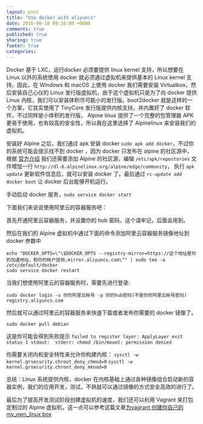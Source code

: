 ```yaml
---
layout: post
title: "Use docker with aliyuncs"
date: 2016-06-18 09:16:00 +0800
comments: true
published: true
sharing: true
footer: true
categories: 
---
```


Docker 基于 LXC，运行docker 必须要提供 linux kernel 支持，所以想要在 Linux 以外的系统使用 docker 就必须通过虚拟机来提供基本的 Linux kernel 支持。因此，在 Windows 和 macOS 上使用 docker 我们需要安装 Virtualbox，然后安装自己心仪的 Linux 发行版虚拟机，由于这个虚拟机只是为了向 docker 提供 Linux 内核，我们可以安装体积尽可能小的发行版。boot2docker 就是这样的一个方案，它其实使用了 TinyCore 发行版提供内核支持，并内置好了 docker 软件。不过同样是小体积的发行版， Alpine linux 提供了一个完整的包管理器 APK 更易于使用，也有较高的安全性，所以我在这里选择了 Alpinelinux 来安装我们的虚拟机。

安装好 Alpine 之后，我们通过 apk 安装 docker `sudo apk add docker`，不过你的系统可能会提示找不到 docker ，因为 docker 只发布在 alpine 的社区源中，根据 [官方介绍](https://wiki.alpinelinux.org/wiki/Docker#How_to_use_docker ) 我们还需要添加 Alpine 的社区源，编辑 `/etc/apk/repostories` 文件增加一行 `http://dl-6.alpinelinux.org/alpine/edge/community`， 执行 `apk update` 更新软件信息后，就可以安装 docker 了。最后通过 `rc-update add docker boot` 让 docker 后台能够开机运行。

手动启动 docker 服务，`sudo service docker start`


下面我们来说说使用阿里云的容器服务吧：

首先开通阿里云容器服务，并设置你的 hub 密码，这个请牢记，后面会用到。

然后在我们的 Alpine 虚拟机中通过下面的命令添加阿里云容器服务镜像地址到 docker 参数中

```
echo "DOCKER_OPTS=\"\$DOCKER_OPTS --registry-mirror=https://这个地址是你的加速地址，和你的帐户挂钩.mirror.aliyuncs.com\"" | sudo tee -a /etc/default/docker
sudo service docker restart
```

当我们想使用阿里云的容器服务时，需要先进行登录:

```
sudo docker login -u 你的阿里云帐号 -p 你的hub密码(不是你的阿里云帐号密码)  registry.aliyuncs.com
```

然后就可以通过阿里云的容器服务来快速下载或者发布你需要的 docker 镜像了。

```
sudo docker pull debian
```

这是你可能会得到失败提示 `failed to register layer: ApplyLayer exit status 1 stdout:  stderr: chmod /bin/mount: permission denied`

你需要关闭内和安全特性来允许你构建内核：
`sysctl -w kernel.grsecurity.chroot_deny_chmod=0`
`sysctl -w kernel.grsecurity.chroot_deny_mknod=0`


总结：Linux 系统提供内核，docker 在内核基础上通过各种镜像组合启动新的容器实例，我们的应用开发，测试，不熟就可以通过镜像的方式安全高效的进行了。

最后为了提高开发测试阶段创建虚拟机的速度，我们还可以利用 Vagrant 来打包定制过的 Alpine 虚拟机，这一点可以参考这篇文章[为vagrant 创建你自己的 my_own_linux box](/blog/wei-vagrant-chuang-jian-ni-zi-ji-de-my-own-linux-box/)



